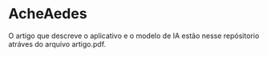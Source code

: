 # AcheAedes
O artigo que descreve o aplicativo e o modelo de IA estão nesse repósitorio atráves do arquivo artigo.pdf.
